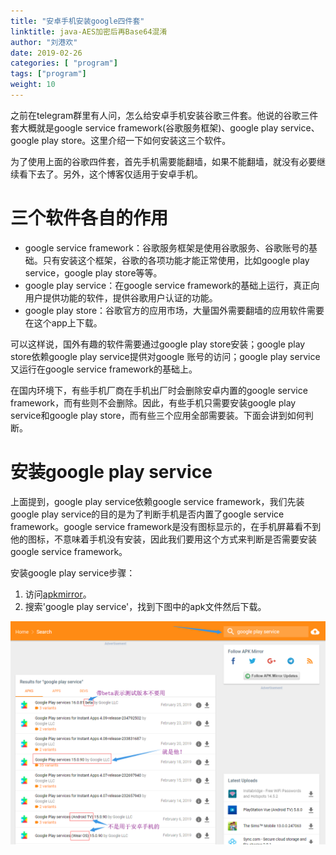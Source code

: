 ```yaml
---
title: "安卓手机安装google四件套"
linktitle: java-AES加密后再Base64混淆
author: "刘港欢"
date: 2019-02-26
categories: [ "program"]
tags: ["program"]
weight: 10
---
```


之前在telegram群里有人问，怎么给安卓手机安装谷歌三件套。他说的谷歌三件套大概就是google service framework(谷歌服务框架)、google play service、google play store。这里介绍一下如何安装这三个软件。
<!--more-->

为了使用上面的谷歌四件套，首先手机需要能翻墙，如果不能翻墙，就没有必要继续看下去了。另外，这个博客仅适用于安卓手机。

# 三个软件各自的作用

- google service framework：谷歌服务框架是使用谷歌服务、谷歌账号的基础。只有安装这个框架，谷歌的各项功能才能正常使用，比如google play service，google play store等等。
- google play service：在google service framework的基础上运行，真正向用户提供功能的软件，提供谷歌用户认证的功能。
- google play store：谷歌官方的应用市场，大量国外需要翻墙的应用软件需要在这个app上下载。

可以这样说，国外有趣的软件需要通过google play store安装；google play store依赖google play service提供对google 账号的访问；google play service又运行在google service framework的基础上。

在国内环境下，有些手机厂商在手机出厂时会删除安卓内置的google service framework，而有些则不会删除。因此，有些手机只需要安装google play service和google play store，而有些三个应用全部需要装。下面会讲到如何判断。

# 安装google play service

上面提到，google play service依赖google service framework，我们先装google play service的目的是为了判断手机是否内置了google service framework。google service framework是没有图标显示的，在手机屏幕看不到他的图标，不意味着手机没有安装，因此我们要用这个方式来判断是否需要安装google service framework。

安装google play service步骤：

1. 访问[apkmirror](https://www.apkmirror.com/)。
2. 搜索'google play service'，找到下图中的apk文件然后下载。

![apkmirror-google-service.png](/img/apkmirror-google-service.png)